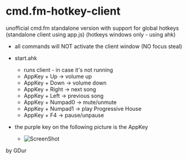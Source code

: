 cmd.fm-hotkey-client
====================

unofficial cmd.fm standalone version with support for global hotkeys (standalone client using app.js) (hotkeys windows only - using ahk)

- all commands will NOT activate the client window (NO focus steal)

- start.ahk
	- runs client - in case it's not running
	- AppKey + Up -> volume up
	- AppKey + Down -> volume down
	- AppKey + Right -> next song
	- AppKey + Left -> previous song
	- AppKey + Numpad0 -> mute/unmute
	- AppKey + Numpad1 -> play Progressive House
	- AppKey + F4 -> pause/unpause

- the purple key on the following picture is the AppKey
	- ![ScreenShot](http://upload.wikimedia.org/wikipedia/commons/3/3a/Qwerty.svg)

by GDur
